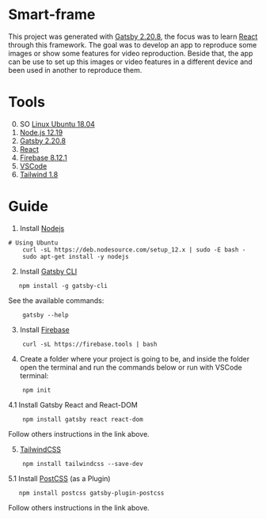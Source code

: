 # Smart-frame

This project was generated with [Gatsby 2.20.8](https://www.gatsbyjs.org/docs/), the focus was to learn [React](https://reactjs.org/docs/getting-started.html) through this framework. The goal was to develop an app to reproduce some images or show some features for video reproduction. Beside that, the app can be use to set up this images or video features in a different device and been used in another to reproduce them. 

# Tools

0. SO [Linux Ubuntu 18.04](https://ubuntu.com/)
1. [Node.js 12.19](https://nodejs.org/en/)
2. [Gatsby 2.20.8](https://www.gatsbyjs.org/docs/)
3. [React](https://reactjs.org/)
4. [Firebase 8.12.1](https://firebase.google.com/docs/cli#install-cli-mac-linux)
5. [VSCode](https://code.visualstudio.com/download)
6. [Tailwind 1.8](https://tailwindcss.com/docs/installation)

# Guide

1. Install [Nodejs](https://github.com/nodesource/distributions)

```
# Using Ubuntu
    curl -sL https://deb.nodesource.com/setup_12.x | sudo -E bash -
    sudo apt-get install -y nodejs
```

2. Install [Gatsby CLI](https://www.gatsbyjs.com/tutorial/part-zero/#using-the-gatsby-cli)

```
   npm install -g gatsby-cli
```
See the available commands:

```
    gatsby --help
```

3. Install [Firebase](https://firebase.google.com/docs/cli#install-cli-mac-linux)

```
    curl -sL https://firebase.tools | bash
```

4. Create a folder where your project is going to be, and inside the folder open the terminal and run the commands below or run with VSCode terminal:

```
    npm init 
```

 4.1 Install Gatsby React and React-DOM 

```
    npm install gatsby react react-dom
```

Follow others instructions in the link above.


5. [TailwindCSS](https://www.gatsbyjs.com/docs/tailwind-css/#1-install-tailwind)

```
    npm install tailwindcss --save-dev
```


5.1 Install [PostCSS](https://www.gatsbyjs.com/docs/tailwind-css/#option-1-postcss) (as a Plugin)

 ```
    npm install postcss gatsby-plugin-postcss
 ```
Follow others instructions in the link above.

